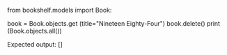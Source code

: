 from bookshelf.models import Book:

book = Book.objects.get (title="Nineteen Eighty-Four")
book.delete()
print (Book.objects.all())

Expected output: []